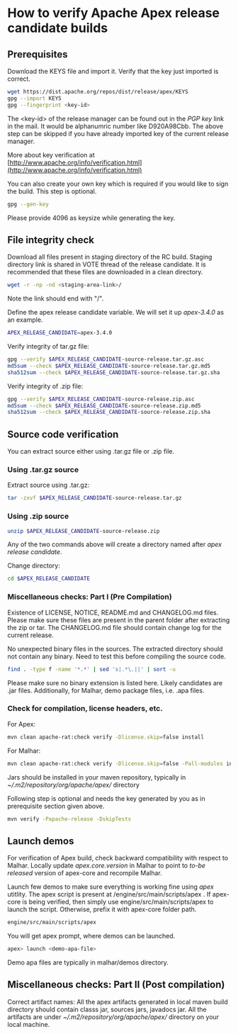 # How to verify Apache Apex release candidate builds

## Prerequisites
Download the KEYS file and import it.  Verify that the key just imported is correct.
```bash
wget https://dist.apache.org/repos/dist/release/apex/KEYS
gpg --import KEYS
gpg --fingerprint <key-id>
```
The &lt;key-id&gt; of the release manager can be found out in the *PGP key* link in the mail. It would be alphanumric number like D920A98Cbb. The above step can be skipped if you have already imported key of the current release manager.

More about key verification at [http://www.apache.org/info/verification.html](http://www.apache.org/info/verification.html)


You can also create your own key which is required if you would like to sign the build. This step is optional.
```bash
gpg --gen-key
```
Please provide 4096 as keysize while generating the key.


## File integrity check
Download all files present in staging directory of the RC build. Staging directory link is shared in VOTE thread of the release candidate. It is recommended that these files are downloaded in a clean directory.

```bash
wget -r -np -nd <staging-area-link>/
```
Note the link should end with "/".

Define the apex release candidate variable. We will set it up *apex-3.4.0* as an example.
```bash
APEX_RELEASE_CANDIDATE=apex-3.4.0
```

Verify integrity of tar.gz file:
```bash
gpg --verify $APEX_RELEASE_CANDIDATE-source-release.tar.gz.asc
md5sum --check $APEX_RELEASE_CANDIDATE-source-release.tar.gz.md5
sha512sum --check $APEX_RELEASE_CANDIDATE-source-release.tar.gz.sha
```

Verify integrity of .zip file:
```bash
gpg --verify $APEX_RELEASE_CANDIDATE-source-release.zip.asc
md5sum --check $APEX_RELEASE_CANDIDATE-source-release.zip.md5
sha512sum --check $APEX_RELEASE_CANDIDATE-source-release.zip.sha
```

## Source code verification
You can extract source either using .tar.gz file or .zip file.

### Using .tar.gz source
Extract source using .tar.gz:
```bash
tar -zxvf $APEX_RELEASE_CANDIDATE-source-release.tar.gz
```
### Using .zip source
```bash
unzip $APEX_RELEASE_CANDIDATE-source-release.zip
```

Any of the two commands above will create a directory named after *apex release candidate*.

Change directory:
```bash
cd $APEX_RELEASE_CANDIDATE
```

### Miscellaneous checks: Part I (Pre Compilation)
Existence of LICENSE, NOTICE, README.md and CHANGELOG.md files.
Please make sure these files are present in the parent folder after extracting the zip or tar. The CHANGELOG.md file should contain change log for the current release.


No unexpected binary files in the sources.
The extracted directory should not contain any binary. Need to test this before compiling the source code.
```bash
find . -type f -name '*.*' | sed 's|.*\.||' | sort -u
```
Please make sure no binary extension is listed here. Likely candidates are .jar files.  Additionally, for Malhar, demo package files, i.e. .apa files.

### Check for compilation, license headers, etc.

For Apex:
```bash
mvn clean apache-rat:check verify -Dlicense.skip=false install
```
For Malhar:
```bash
mvn clean apache-rat:check verify -Dlicense.skip=false -Pall-modules install
```
Jars should be installed in your maven repository, typically in *~/.m2/repository/org/apache/apex/* directory

Following step is optional and needs the key generated by you as in prerequisite section given above.
```bash
mvn verify -Papache-release -DskipTests
```

## Launch demos

For verification of Apex build, check backward compatibility with respect to Malhar. Locally update *apex.core.version* in Malhar to point to *to-be released* version of apex-core and recompile Malhar.

Launch few demos to make sure everything is working fine using *apex* utitlity. The apex script is present at <apex-core-folder>/engine/src/main/scripts/apex . If apex-core is being verified, then simply use engine/src/main/scripts/apex to launch the script. Otherwise, prefix it with apex-core folder path.

```bash
engine/src/main/scripts/apex 
```
You will get apex prompt, where demos can be launched.
```bash
apex> launch <demo-apa-file>
```
Demo apa files are typically in malhar/demos directory.


## Miscellaneous checks: Part II (Post compilation)
Correct artifact names:
All the apex artifacts generated in local maven build directory should contain classs jar, sources jars, javadocs jar. All the artifacts are under *~/.m2/repository/org/apache/apex/* directory on your local machine.
